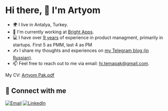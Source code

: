 # Hi there, 👋 I'm Artyom

- 🌍 I live in Antalya, Turkey.
- 💼 I'm currently working at [Bright Apps](https://apps.apple.com/tr/app/bright-english-for-beginners/id1258621855).
- 💻 I have over [9 years](https://www.linkedin.com/in/artyompak/) of experience in product managment, primarily in startups. First 5 as PMM, last 4 as PM
- ✍️ I share my thoughts and experiences on [my Telegram blog (in Russian)](https://t.me/temapak).
- 📫 Feel free to reach out to me via email: [hi.temapak@gmail.com](mailto:hi.temapak@gmail.com).

My CV: [Artyom Pak.pdf](https://drive.google.com/uc?export=download&id=1XdiYhkt1tOmDsnZJpHsIOysaQA5KaJOL)

## 🤝 Connect with me

[![Email](https://img.shields.io/badge/ttema93@gmail.com-red?style=for-the-badge&logo=gmail&logoColor=white)](mailto:ttema93@gmail.com)
[![LinkedIn](https://img.shields.io/badge/LinkedIn-blue?style=for-the-badge&logo=linkedin&logoColor=white)](https://www.linkedin.com/in/artyompak/)

